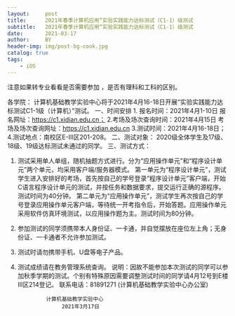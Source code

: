 ```yaml
---
layout:     post
title:      2021年春季计算机应用“实验实践能力达标测试（C1-1）级测试
subtitle:   2021年春季计算机应用“实验实践能力达标测试（C1-1）级测试 
date:       2021-03-17
author:     BY
header-img: img/post-bg-cook.jpg
catalog: true
tags:
    - iOS
---
```


注意如果转专业看看是否需要参加 ，是否有理科和工科的区别。

各学院：
    计算机基础教学实验中心将于2021年4月16-18日开展“实验实践能力达标测试C1-1级（计算机）”测试。
    一、时间安排
    1. 报名时间：2021年4月1-10日 报名网址：https://c1.xidian.edu.cn；
    2.考场及场次查询时间：2021年4月15日
    考场及场次查询网址：https://c1.xidian.edu.cn
    3.测试时间：2021年4月16-18日；
    4.测试地点：南校区E-III区201-208。
    二、测试对象：
      2020级全体学生及17级、18级、19级达标测试未通过的同学。
    三、测试方式：
   1. 测试采用单人单组，随机抽题方式进行。分为“应用操作单元”和“程序设计单元”两个单元，均采用客户端/服务器模式。
   第一单元为“程序设计单元”，测试学生进入安排好的考场，首先按自己的学号登录“程序设计单元”客户端，开始C语言程序设计单元的测试，并按任务和数据要求，提交运行正确的源程序。测试时间为40分钟。
   第二单元为“应用操作单元”，测试学生再次按自己的学号登录应用操作单元客户端，等待统一开考指令后，开始答题。应用操作单元采用软件仿真环境测试，以应用操作题为主。测试时间为80分钟。
   2. 参加测试的同学须携带本人身份证、一卡通，并自觉摆放在座位左上角；无身份证、一卡通者不允许参加测试。
   3. 测试时请勿携带手机、U盘等电子产品。
   4. 测试成绩请在教务管理系统查询。
说明：因故不能参加本次测试的同学可以参加秋季学期的测试。个别有特殊原因需要调整测试时间的同学请4月12号到E楼III区214登记。
    联系电话：81891271  (计算机基础教学实验中心办公室)

                   计算机基础教学实验中心
                        2021年3月17日
 

